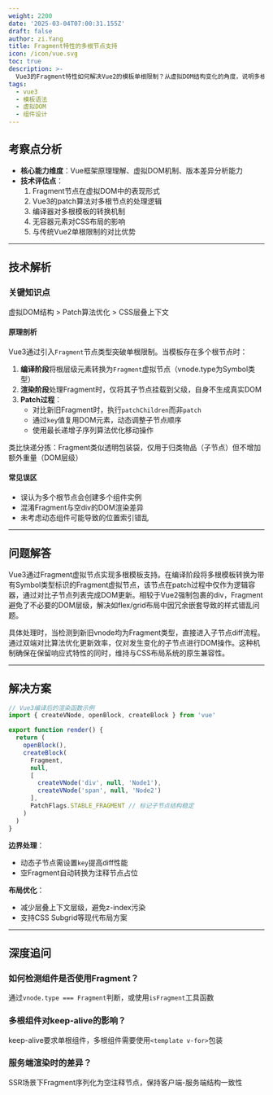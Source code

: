 ```yaml
---
weight: 2200
date: '2025-03-04T07:00:31.155Z'
draft: false
author: zi.Yang
title: Fragment特性的多根节点支持
icon: /icon/vue.svg
toc: true
description: >-
  Vue3的Fragment特性如何解决Vue2的模板单根限制？从虚拟DOM结构变化的角度，说明多根节点组件在patch过程中的处理方式及其对CSS布局的影响。
tags:
  - vue3
  - 模板语法
  - 虚拟DOM
  - 组件设计
---
```




## 考察点分析

- **核心能力维度**：Vue框架原理理解、虚拟DOM机制、版本差异分析能力
- **技术评估点**：
  1. Fragment节点在虚拟DOM中的表现形式
  2. Vue3的patch算法对多根节点的处理逻辑
  3. 编译器对多根模板的转换机制
  4. 无容器元素对CSS布局的影响
  5. 与传统Vue2单根限制的对比优势

---

## 技术解析

### 关键知识点

虚拟DOM结构 > Patch算法优化 > CSS层叠上下文

#### 原理剖析

Vue3通过引入`Fragment`节点类型突破单根限制。当模板存在多个根节点时：

1. **编译阶段**将根层级元素转换为`Fragment`虚拟节点（vnode.type为Symbol类型）
2. **渲染阶段**处理Fragment时，仅将其子节点挂载到父级，自身不生成真实DOM
3. **Patch过程**：
   - 对比新旧Fragment时，执行`patchChildren`而非`patch`
   - 通过`key`值复用DOM元素，动态调整子节点顺序
   - 使用最长递增子序列算法优化移动操作

类比快递分拣：Fragment类似透明包装袋，仅用于归类物品（子节点）但不增加额外重量（DOM层级）

#### 常见误区

- 误认为多个根节点会创建多个组件实例
- 混淆Fragment与空div的DOM渲染差异
- 未考虑动态组件可能导致的位置索引错乱

---

## 问题解答

Vue3通过Fragment虚拟节点实现多根模板支持。在编译阶段将多根模板转换为带有Symbol类型标识的Fragment虚拟节点，该节点在patch过程中仅作为逻辑容器，通过对比子节点列表完成DOM更新。相较于Vue2强制包裹的div，Fragment避免了不必要的DOM层级，解决如flex/grid布局中因冗余嵌套导致的样式错乱问题。

具体处理时，当检测到新旧vnode均为Fragment类型，直接进入子节点diff流程。通过双端对比算法优化更新效率，仅对发生变化的子节点进行DOM操作。这种机制确保在保留响应式特性的同时，维持与CSS布局系统的原生兼容性。

---

## 解决方案

```javascript
// Vue3编译后的渲染函数示例
import { createVNode, openBlock, createBlock } from 'vue'

export function render() {
  return (
    openBlock(),
    createBlock(
      Fragment, 
      null,
      [
        createVNode('div', null, 'Node1'),
        createVNode('span', null, 'Node2')
      ],
      PatchFlags.STABLE_FRAGMENT // 标记子节点结构稳定
    )
  )
}
```

**边界处理**：

- 动态子节点需设置`key`提高diff性能
- 空Fragment自动转换为注释节点占位

**布局优化**：

- 减少层叠上下文层级，避免z-index污染
- 支持CSS Subgrid等现代布局方案

---

## 深度追问

### 如何检测组件是否使用Fragment？

通过`vnode.type === Fragment`判断，或使用`isFragment`工具函数

### 多根组件对keep-alive的影响？

keep-alive要求单根组件，多根组件需要使用`<template v-for>`包装

### 服务端渲染时的差异？

SSR场景下Fragment序列化为空注释节点，保持客户端-服务端结构一致性
